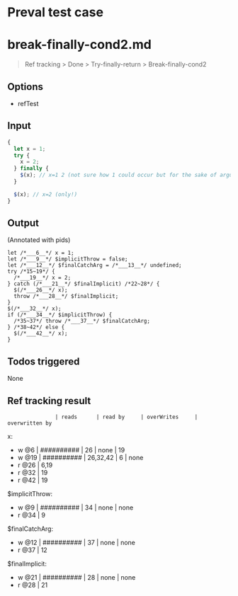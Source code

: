 # Preval test case

# break-finally-cond2.md

> Ref tracking > Done > Try-finally-return > Break-finally-cond2

## Options

- refTest

## Input

`````js filename=intro
{
  let x = 1;
  try {
    x = 2;
  } finally {
    $(x); // x=1 2 (not sure how 1 could occur but for the sake of argument we assume the try block can throw anywhere)
  }

  $(x); // x=2 (only!)
}
`````


## Output

(Annotated with pids)

`````filename=intro
let /*___6__*/ x = 1;
let /*___9__*/ $implicitThrow = false;
let /*___12__*/ $finalCatchArg = /*___13__*/ undefined;
try /*15~19*/ {
  /*___19__*/ x = 2;
} catch (/*___21__*/ $finalImplicit) /*22~28*/ {
  $(/*___26__*/ x);
  throw /*___28__*/ $finalImplicit;
}
$(/*___32__*/ x);
if (/*___34__*/ $implicitThrow) {
  /*35~37*/ throw /*___37__*/ $finalCatchArg;
} /*38~42*/ else {
  $(/*___42__*/ x);
}
`````


## Todos triggered


None


## Ref tracking result


                   | reads      | read by     | overWrites     | overwritten by
x:
  - w @6       | ########## | 26          | none           | 19
  - w @19      | ########## | 26,32,42    | 6              | none
  - r @26      | 6,19
  - r @32      | 19
  - r @42      | 19

$implicitThrow:
  - w @9           | ########## | 34          | none           | none
  - r @34          | 9

$finalCatchArg:
  - w @12          | ########## | 37          | none           | none
  - r @37          | 12

$finalImplicit:
  - w @21          | ########## | 28          | none           | none
  - r @28          | 21
